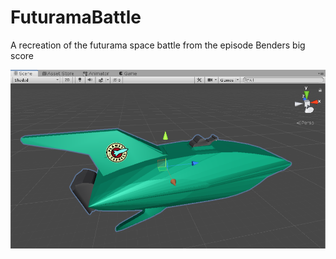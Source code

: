 # FuturamaBattle
A recreation of the futurama space battle from the episode Benders big score

![](Images/Planet%20Express.png)

